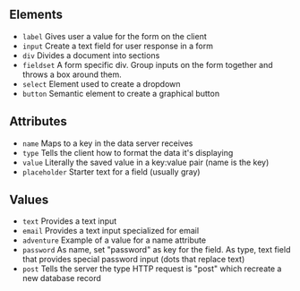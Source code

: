## Elements
  - `label`
  Gives user a value for the form on the client
  - `input`
  Create a text field for user response in a form
  - `div`
  Divides a document into sections
  - `fieldset`
  A form specific div. Group inputs on the form together and throws a box around them.
  - `select`
Element used to create a dropdown
  - `button`
  Semantic element to create a graphical button

## Attributes
- `name`
Maps to a key in the data server receives
- `type`
Tells the client how to format the data it's displaying
- `value`
Literally the saved value in a key:value pair (name is the key)
- `placeholder`
Starter text for a field (usually gray)

## Values
- `text`
Provides a text input
- `email`
Provides a text input specialized for email
- `adventure`
Example of a value for a name attribute
- `password`
As name, set "password" as key for the field. As type, text field that provides special password input (dots that replace text)
- `post`
Tells the server the type HTTP request is "post" which recreate a new database record